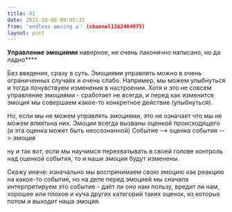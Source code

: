 ```yaml
---
title: 91
date: 2021-10-08 00:05:33
from: 'endless шизing ⍼' (channel1162404975)
layout: post
---
```


**Управление эмоциями**
наверное, не очень лаконично написано, но да ладно****


Без введения, сразу в суть. Эмоциями управлять можно в очень ограниченных случаях и очень слабо. Например, мы можем улыбнуться и тогда почувствуем изменения в настроении. Хотя и это не совсем управление эмоциями - сработает не всегда, и перед как изменится эмоция мы совершаем какое-то конкретное действие (улыбнуться).

Но, если мы не можем управлять эмоциями, это не означает что мы не можем *влиять*на них. 
Эмоции всегда вызваны оценкой происходящего (и эта оценка может быть неосознанной)
Событие --> оценка события --> эмоция

ну и так вот, если мы научимся перехватывать в своей голове контроль над оценкой события, то и наши эмоции будут изменены.

Скажу иначе: изначально мы воспринимаем свою эмоцию как реакцию на какое-то событие, но на деле перед эмоцией мы сначала интерпретируем это событие - даёт ли оно нам пользу, вредит ли нам, хорошее или плохое и куча других категорий таких оценок, из которых потом и выходит наша эмоция.
